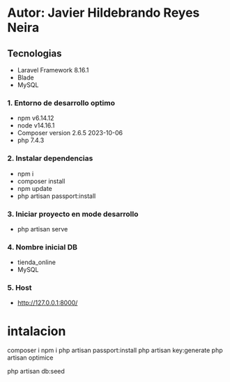  # Autor: Javier Hildebrando Reyes Neira

 ## Tecnologias
 - Laravel Framework 8.16.1
 - Blade
 - MySQL

### 1. Entorno de desarrollo optimo
- npm   v6.14.12
- node  v14.16.1
- Composer version 2.6.5 2023-10-06
- php 7.4.3



### 2. Instalar dependencias
- npm i
- composer install
- npm update
- php artisan passport:install


### 3. Iniciar proyecto en mode desarrollo
- php artisan serve

### 4. Nombre inicial DB
- tienda_online
- MySQL

### 5. Host
- http://127.0.0.1:8000/

# intalacion
composer i
npm i 
php artisan passport:install
php artisan key:generate
php artisan optimice

php artisan db:seed